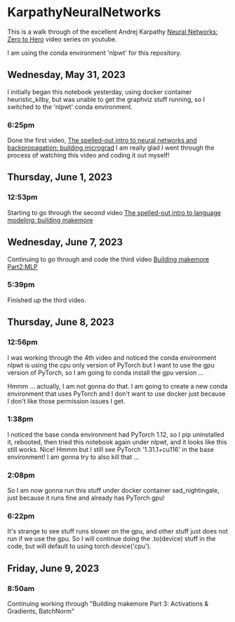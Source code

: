 # KarpathyNeuralNetworks

This is a walk through of the excellent Andrej Karpathy [Neural Networks: Zero to Hero](https://www.youtube.com/playlist?list=PLAqhIrjkxbuWI23v9cThsA9GvCAUhRvKZ) video series on youtube.

I am using the conda environment 'nlpwt' for this repository.

## Wednesday, May 31, 2023

I initially began this notebook yesterday, using docker container heuristic_kilby, but was unable to get the graphviz stuff running, so I switched to the 'nlpwt' conda environment. 

### 6:25pm 

Done the first video, [The spelled-out intro to neural networks and backpropagation: building micrograd](https://www.youtube.com/watch?v=VMj-3S1tku0) I am really glad I went through the process of watching this video and coding it out myself!

## Thursday, June 1, 2023

### 12:53pm

Starting to go through the second video [The spelled-out intro to language modeling: building makemore](https://www.youtube.com/watch?v=PaCmpygFfXo)

## Wednesday, June 7, 2023

Continuing to go through and code the third video [Building makemore Part2:MLP](https://www.youtube.com/watch?v=TCH_1BHY58I)

### 5:39pm 

Finished up the third video. 

## Thursday, June 8, 2023

### 12:56pm

I was working through the 4th video and noticed the conda environment nlpwt is using the cpu only version of PyTorch but I want to use the gpu version of PyTorch, so I am going to conda install the gpu version ...

Hmmm ... actually, I am not gonna do that. I am going to create a new conda environment that uses PyTorch and I don't want to use docker just because I don't like those permission issues I get.

### 1:38pm

I noticed the base conda environment had PyTorch 1.12, so I pip uninstalled it, rebooted, then tried this notebook again under nlpwt, and it looks like this still works. Nice!
Hmmm but I still see PyTorch '1.31.1+cu116' in the base environment! I am gonna try to also kill that ... 

### 2:08pm

So I am now gonna run this stuff under docker container sad_nightingale, just because it runs fine and already has PyTorch gpu!

### 6:22pm

It's strange to see stuff runs slower on the gpu, and other stuff just does not run if we use the gpu. So I will continue doing the .to(device) stuff in the code, but will default to using torch.device('cpu').

## Friday, June 9, 2023

### 8:50am

Continuing working through "Building makemore Part 3: Activations & Gradients, BatchNorm"


